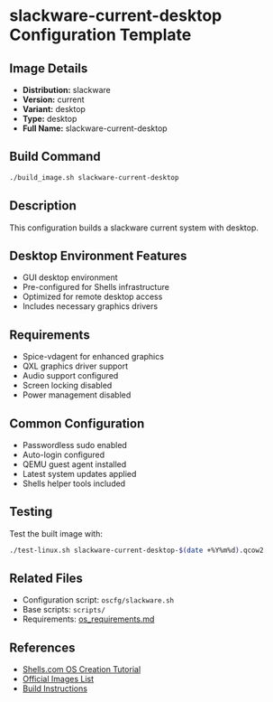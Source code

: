# slackware-current-desktop Configuration Template

## Image Details
- **Distribution:** slackware
- **Version:** current
- **Variant:** desktop
- **Type:** desktop
- **Full Name:** slackware-current-desktop

## Build Command
```bash
./build_image.sh slackware-current-desktop
```

## Description
This configuration builds a slackware current system with desktop.

## Desktop Environment Features
- GUI desktop environment
- Pre-configured for Shells infrastructure
- Optimized for remote desktop access
- Includes necessary graphics drivers

## Requirements
- Spice-vdagent for enhanced graphics
- QXL graphics driver support
- Audio support configured
- Screen locking disabled
- Power management disabled

## Common Configuration
- Passwordless sudo enabled
- Auto-login configured
- QEMU guest agent installed
- Latest system updates applied
- Shells helper tools included

## Testing
Test the built image with:
```bash
./test-linux.sh slackware-current-desktop-$(date +%Y%m%d).qcow2
```

## Related Files
- Configuration script: `oscfg/slackware.sh`
- Base scripts: `scripts/`
- Requirements: [os_requirements.md](../os_requirements.md)

## References
- [Shells.com OS Creation Tutorial](../docs/shells-os-creation-tutorial.md)
- [Official Images List](../official_images.txt)
- [Build Instructions](../README.md)
